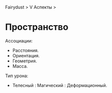 Fairydust > V Аспекты >

# Пространство

Ассоциации:
- Расстояния.
- Ориентация.
- Геометрия.
- Масса.

Тип урона:
- Телесный : Магический : Деформационный.